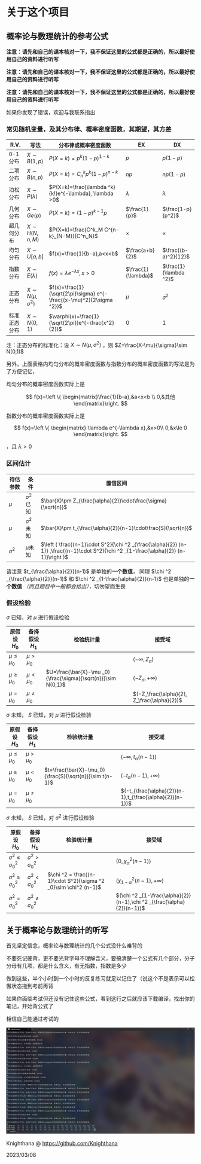 # 关于这个项目

## 概率论与数理统计的参考公式

**注意：请先和自己的课本核对一下，我不保证这里的公式都是正确的，所以最好使用自己的资料进行听写**

**注意：请先和自己的课本核对一下，我不保证这里的公式都是正确的，所以最好使用自己的资料进行听写**

**注意：请先和自己的课本核对一下，我不保证这里的公式都是正确的，所以最好使用自己的资料进行听写**

如果你发现了错误，欢迎与我联系指出

### 常见随机变量，及其分布律、概率密度函数，其期望，其方差

|R.V.|写法|分布律或概率密度函数|EX|DX|
|---|---|---|---|---|
|0-1分布|$X\sim B(1,p)$|$P(X=k)=p^k (1-p)^{1-k}$|$p$|$p(1-p)$|
|二项分布|$X\sim B(n,p)$|$P(X=k)=C^k_n p^k (1-p)^{n-k}$|$np$|$np(1-p)$|
|泊松分布|$X\sim P(\lambda)$|$P(X=k)=\frac{\lambda ^k}{k!}e^{-\lambda}, \lambda >0$|$\lambda$|$\lambda$|
|几何分布|$X\sim Ge(p)$|$P(X=k)=(1-p)^{k-1}p$|$\frac{1}{p}$|$\frac{1-p}{p^2}$
|超几何分布|$X\sim H(N,n,M)$|$P(X=k)=\frac{C^k_M C^{n-k}_{N-M}}{C^n_N}$| × | × |
|均匀分布|$X\sim U[a,b]$|$f(x)=\frac{1}{b-a},a<x<b$|$\frac{a+b}{2}$|$\frac{(b-a)^2}{12}$|
|指数分布|$X\sim E(\lambda)$|$f(x)=\lambda e^{-\lambda x},x>0$|$\frac{1}{\lambda}$|$\frac{1}{\lambda ^2}$|
|正态分布|$X\sim N(\mu ,\sigma ^2)$|$f(x)=\frac{1}{\sqrt{2\pi}\sigma} e^{-\frac{(x-\mu)^2}{2\sigma ^2}}$|$\mu$|$\sigma ^2$|
|标准正态分布|$X\sim N(0,1)$|$\varphi(x)=\frac{1}{\sqrt{2\pi}}e^{-\frac{x^2}{2}}$|0|1|

注：正态分布的标准化：设
$X\sim N(\mu , \sigma ^2)$
，则
$Z=\frac{X-\mu}{\sigma}\sim N(0,1)$

另外，上面表格内均匀分布的概率密度函数与指数分布的概率密度函数的写法是为了方便记忆，
    
均匀分布的概率密度函数实际上是

$$
f(x)=\left \{ \begin{matrix}\frac{1}{b-a},&a<x<b \\ 0,&其他\end{matrix}\right.
$$

指数分布的概率密度函数实际上是

$$
f(x)=\left \{ \begin{matrix} \lambda e^{-\lambda x},&x>0\\ 0,&x\le 0 \end{matrix}\right.
$$

，且
$\lambda>0$

### 区间估计

|待估参数|条件|置信区间|
|----|----|----|
|$\mu$|$\sigma ^2$已知|$\bar{X}\pm Z_{\frac{\alpha}{2}}\cdot\frac{\sigma}{\sqrt{n}}$|
|$\mu$|$\sigma ^2$未知|$\bar{X}\pm t_{\frac{\alpha}{2}}(n-1)\cdot\frac{S}{\sqrt{n}}$|
|$\sigma ^2$|$\mu$未知|$\left ( \frac{(n-1)\cdot S^2}{\chi ^2 _{\frac{\alpha}{2}} (n-1)} ,\frac{(n-1)\cdot S^2}{\chi ^2 _{1-\frac{\alpha}{2}} (n-1)}\right )$|

请注意
$t_{\frac{\alpha}{2}}(n-1)$
是单独的**一个数值**，
同理
$\chi ^2 _{\frac{\alpha}{2}}(n-1)$
和
$\chi ^2 _{1-\frac{\alpha}{2}}(n-1)$
也是单独的**一个数值** *（而且题目中一般都会给出）*，切勿望而生畏

### 假设检验

$\sigma$
已知，对
$\mu$
进行假设检验

|原假设 $H_0$|备择假设 $H_1$|检验统计量|接受域|
|-----------|------------|---------|-----|
|$\mu \le \mu _0$|$\mu > \mu _0$| |$(-\infty,Z_\alpha)$|
|$\mu \ge \mu _0$|$\mu < \mu _0$|$U=\frac{\bar{X}-\mu _0}{\frac{\sigma}{\sqrt{n}}}\sim N(0,1)$|$(-Z_\alpha, +\infty)$|
|$\mu = \mu _0$|$\mu \ne \mu _0$| |$(-Z_\frac{\alpha}{2}, Z_\frac{\alpha}{2})$

$\sigma$
未知，
$S$
已知，对
$\mu$
进行假设检验

|原假设 $H_0$|备择假设 $H_1$|检验统计量|接受域|
|-----------|------------|---------|-----|
|$\mu \le \mu _0$|$\mu > \mu _0$| |$(-\infty, t_\alpha (n-1))$|
|$\mu \ge \mu _0$|$\mu < \mu _0$|$t=\frac{\bar{X}-\mu_0}{\frac{S}{\sqrt{n}}}\sim t(n-1)$|$(-t_\alpha(n-1),+\infty)$|
|$\mu = \mu _0$|$\mu \ne \mu _0$| |$(-t_{\frac{\alpha}{2}}(n-1),t_{\frac{\alpha}{2}}(n-1))$|

$\sigma$
未知，
$S$
已知，对
$\sigma ^2$
进行假设检验

|原假设 $H_0$|备择假设 $H_1$|检验统计量|接受域|
|-----------|------------|---------|-----|
|$\sigma ^2 \le \sigma _0 ^2$|$\sigma ^2 > \sigma ^2 _0$||$(0,\chi ^2 _{\alpha} (n-1))$|
|$\sigma ^2 \ge \sigma _0 ^2$|$\sigma ^2 < \sigma ^2 _0$|$\chi ^2 = \frac{(n-1)\cdot S^2}{\sigma ^2 _0}\sim \chi^2 (n-1)$|$(\chi ^2 _{1-\alpha}(n-1),+\infty)$|
|$\sigma ^2 = \sigma ^2 _0$|$\sigma ^2 \ne \sigma ^2 _0$| |$(\chi ^2 _{1-\frac{\alpha}{2}}(n-1),\chi ^2 _{\frac{\alpha}{2}}(n-1))$|

## 关于概率论与数理统计的听写

首先坚定信念，概率论与数理统计的几个公式没什么难背的

不要死记硬背，更不要光背字母不理解含义，要搞清楚一个公式有几个部分，分子分母有几项，都是什么含义，有无指数，指数是多少

做到这些，半个小时到一个小时的反复练习就足以记住了（说这个不是表示可以松懈状态拖到考前再背

如果你面临考试但还没有记住这些公式，看到这行之后就应该下载编译，找出你的笔记，开始背公式了

相信自己能通过考试的

![概率论与数理统计听写示例](./about/概率论与数理统计示例.PNG)

Knighthana @ https://github.com/Knighthana

2023/03/08
